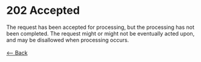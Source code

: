 # 202 Accepted

The request has been accepted for processing, but the processing has not been completed. The request might or might not be eventually acted upon, and may be disallowed when processing occurs.
<br />
<br />
[<-- Back](../../)